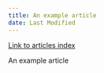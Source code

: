 ```yaml
---
title: An example article
date: Last Modified
---
```


<a href="../">Link to articles index</a>

An example article
